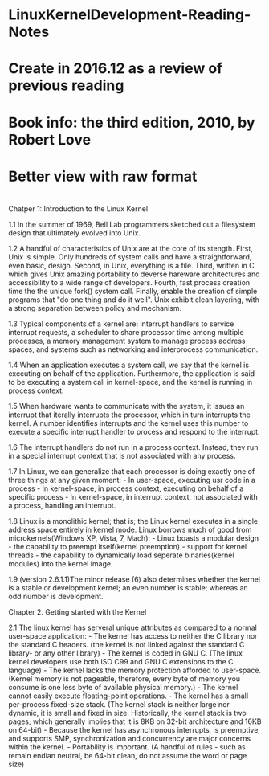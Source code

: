 #
# LinuxKernelDevelopment-Reading-Notes
# Create in 2016.12 as a review of previous reading
# Book info: the third edition, 2010, by Robert Love
# Better view with raw format
# 

Chatper 1: Introduction to the Linux Kernel

1.1 In the summer of 1969, Bell Lab programmers sketched out a filesystem design that ultimately evolved into Unix.

1.2 A handful of characteristics of Unix are at the core of its stength.
    First, Unix is simple. Only hundreds of system calls and have a straightforward, even basic, design.
    Second, in Unix, everything is a file.
    Third, written in C which gives Unix amazing portability to deverse hareware architectures and accessibility to 
    a wide range of developers.
    Fourth, fast process creation time the the unique fork() system call.
    Finally, enable the creation of simple programs that "do one thing and do it well".
    Unix exhibit clean layering, with a strong separation between policy and mechanism.

1.3 Typical components of a kernel are:
    interrupt handlers to service interrupt requests,
    a scheduler to share processor time among multiple processes, 
    a memory management system to manage process address spaces,
    and systems such as networking and interprocess communication.
    
1.4 When an application executes a system call, we say that the kernel is executing on behalf of the application.
    Furthermore, the application is said to be executing a system call in kernel-space, and the kernel is running
    in process context.
    
1.5 When hardware wants to communicate with the system, it issues an interrupt that iterally interrupts the processor,
    which in turn interrupts the kernel. A number identifies interrupts and the kernel uses this number to execute a 
    specific interrupt handler to process and respond to the interrupt.
    
1.6 The interrupt handlers do not run in a process context. Instead, they run in a special interrupt context that is not
    associated with any process.
    
1.7 In Linux, we can generalize that each processor is doing exactly one of three things at any given moment:
    - In user-space, executing usr code in a process
    - In kernel-space, in process context, executing on behalf of a specific process
    - In kernel-space, in interrupt context, not associated with a process, handling an interrupt.
    
1.8 Linux is a monolithic kernel; that is; the Linux kernel executes in a single address space entirely in kernel mode.
    Linux borrows much of good from microkernels(Windows XP, Vista, 7, Mach):
    - Linux boasts a modular design
    - the capability to preempt itself(kernel preemption)
    - support for kernel threads
    - the capability to dynamically load seperate binaries(kernel modules) into the kernel image.
    
1.9 (version 2.6.1.1)The minor release (6) also determines whether the kernel is a stable or development kernel; 
    an even number is stable; whereas an odd number is development.
    
    
Chapter 2. Getting started with the Kernel

2.1 The linux kernel has serveral unique attributes as compared to a normal user-space application:
    - The kernel has access to neither the C library nor the standard C headers.
      (the kernel is not linked against the standard C library- or any other library)
    - The kernel is coded in GNU C.
      (The linux kernel developers use both ISO C99 and GNU C extensions to the C language)
    - The kernel lacks the memory protection afforded to user-space.
      (Kernel memory is not pageable, therefore, every byte of memory you consume is one less byte
      of available physical memory.) 
    - The kernel cannot easily execute floating-point operations.
    - The kernel has a small per-process fixed-size stack.
      (The kernel stack is neither large nor dynamic, it is small and fixed in size. Historically, the 
      kernel stack is two pages, which generally implies that it is 8KB on 32-bit architecture and 16KB on 64-bit)
    - Because the kernel has asynchronous interrupts, is preemptive, and supports SMP, synchronization and 
      concurrency are major concerns within the kernel. 
    - Portability is important.
      (A handful of rules - such as remain endian neutral, be 64-bit clean, do not assume the word or page size)

